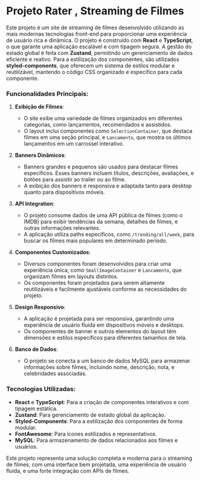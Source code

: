# Projeto Rater , Streaming de Filmes 

Este projeto é um site de streaming de filmes desenvolvido utilizando as mais modernas tecnologias front-end para proporcionar uma experiência de usuário rica e dinâmica. O projeto é construído com **React** e **TypeScript**, o que garante uma aplicação escalável e com tipagem segura. A gestão do estado global é feita com **Zustand**, permitindo um gerenciamento de dados eficiente e reativo. Para a estilização dos componentes, são utilizados **styled-components**, que oferecem um sistema de estilos modular e reutilizável, mantendo o código CSS organizado e específico para cada componente.

### Funcionalidades Principais:

1. **Exibição de Filmes**: 
   - O site exibe uma variedade de filmes organizados em diferentes categorias, como lançamentos, recomendados e assistidos.
   - O layout inclui componentes como `SelectionContainer`, que destaca filmes em uma seção principal, e `Lancamento`, que mostra os últimos lançamentos em um carrossel interativo.

2. **Banners Dinâmicos**:
   - Banners grandes e pequenos são usados para destacar filmes específicos. Esses banners incluem títulos, descrições, avaliações, e botões para assistir ao trailer ou ao filme.
   - A exibição dos banners é responsiva e adaptada tanto para desktop quanto para dispositivos móveis.

3. **API Integration**:
   - O projeto consome dados de uma API pública de filmes (como o IMDB) para exibir tendências da semana, detalhes de filmes, e outras informações relevantes.
   - A aplicação utiliza paths específicos, como `/trending/all/week`, para buscar os filmes mais populares em determinado período.

4. **Componentes Customizados**:
   - Diversos componentes foram desenvolvidos para criar uma experiência única, como `SmallImageContainer` e `Lancamento`, que organizam filmes em layouts distintos.
   - Os componentes foram projetados para serem altamente reutilizáveis e facilmente ajustáveis conforme as necessidades do projeto.

5. **Design Responsivo**:
   - A aplicação é projetada para ser responsiva, garantindo uma experiência de usuário fluida em dispositivos móveis e desktops.
   - Os componentes de banner e outros elementos do layout têm dimensões e estilos específicos para diferentes tamanhos de tela.

6. **Banco de Dados**:
   - O projeto se conecta a um banco de dados MySQL para armazenar informações sobre filmes, incluindo nome, descrição, nota, e celebridades associadas.

### Tecnologias Utilizadas:

- **React** e **TypeScript**: Para a criação de componentes interativos e com tipagem estática.
- **Zustand**: Para gerenciamento de estado global da aplicação.
- **Styled-Components**: Para a estilização dos componentes de forma modular.
- **FontAwesome**: Para ícones estilizados e representativos.
- **MySQL**: Para armazenamento de dados relacionados aos filmes e usuários.

Este projeto representa uma solução completa e moderna para o streaming de filmes, com uma interface bem projetada, uma experiência de usuário fluida, e uma forte integração com APIs de filmes.
